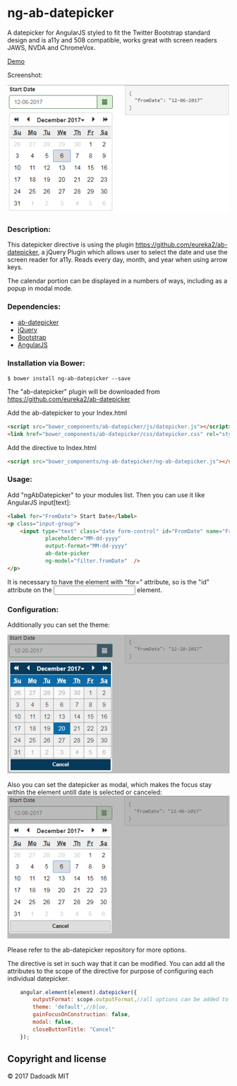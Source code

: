 ng-ab-datepicker
==========================

A datepicker for AngularJS styled to fit the Twitter Bootstrap standard design and is a11y and 508 compatible, works great with screen readers JAWS, NVDA and ChromeVox.

[Demo](https://cdn.rawgit.com/dadoadk/ng-ab-datepicker/ace5698f/Index.html)

Screenshot:

![Screenshot](https://github.com/dadoadk/ng-ab-datepicker/blob/master/abdatepicker1.PNG?raw=true "Screenshot")


### Description:
This datepicker directive is using the plugin https://github.com/eureka2/ab-datepicker, a jQuery Plugin which allows user to select the date and use the screen reader for a11y. Reads every day, month, and year when using arrow keys.  

The calendar portion can be displayed in a numbers of ways, including as a popup in modal mode.

### Dependencies:
* [ab-datepicker](https://github.com/eureka2/ab-datepicker)
* [jQuery](https://jquery.com/)
* [Bootstrap](http://getbootstrap.com/)
* [AngularJS](https://angularjs.org/)

### Installation via Bower:

```
$ bower install ng-ab-datepicker --save
```

The "ab-datepicker" plugin will be downloaded from https://github.com/eureka2/ab-datepicker

Add the ab-datepicker to your Index.html
```html
<script src="bower_components/ab-datepicker/js/datepicker.js"></script>
<link href="bower_components/ab-datepicker/css/datepicker.css" rel="stylesheet" />
```

Add the directive to Index.html
```html
<script src="bower_components/ng-ab-datepicker/ng-ab-datepicker.js"></script>
```

### Usage:

Add "ngAbDatepicker" to your modules list. Then you can use it like AngularJS input[text]:

```html
<label for="FromDate"> Start Date</label>                                            
<p class="input-group">
    <input type="text" class="date form-control" id="FromDate" name="FromDate"
            placeholder="MM-dd-yyyy" 
            output-format="MM-dd-yyyy"
            ab-date-picker 
            ng-model="filter.fromDate"  />                                                
</p>
```
It is necessary to have the <label> element with "for=" attribute, so is the "id" attribute on the <input> element.

### Configuration:

Additionally you can set the theme:

![Screenshot](https://github.com/dadoadk/ng-ab-datepicker/blob/master/abdatepicker.PNG?raw=true "Screenshot")


Also you can set the datepicker as modal, which makes the focus stay within the element untill date is selected or canceled:
![Screenshot](https://github.com/dadoadk/ng-ab-datepicker/blob/master/abdatepicker0.PNG?raw=true "Screenshot")

Please refer to the ab-datepicker repository for more options. 

The directive is set in such way that it can be modified. You can add all the attributes to the scope of the directive for purpose of configuring each individual datepicker.

```javascript
    angular.element(element).datepicker({
        outputFormat: scope.outputFormat,//all options can be added to the scope like this
        theme: 'default',//blue, 
        gainFocusOnConstruction: false,
        modal: false,
        closeButtonTitle: "Cancel"
    }); 
```

## Copyright and license

&copy; 2017 Dadoadk MIT